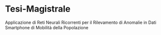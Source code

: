 # Tesi-Magistrale
Applicazione di Reti Neurali Ricorrenti per il Rilevamento di Anomalie in Dati Smartphone di Mobilità della Popolazione
